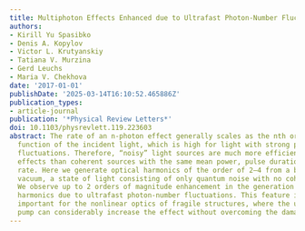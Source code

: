 ```yaml
---
title: Multiphoton Effects Enhanced due to Ultrafast Photon-Number Fluctuations
authors:
- Kirill Yu Spasibko
- Denis A. Kopylov
- Victor L. Krutyanskiy
- Tatiana V. Murzina
- Gerd Leuchs
- Maria V. Chekhova
date: '2017-01-01'
publishDate: '2025-03-14T16:10:52.465886Z'
publication_types:
- article-journal
publication: '*Physical Review Letters*'
doi: 10.1103/physrevlett.119.223603
abstract: The rate of an n-photon effect generally scales as the nth order autocorrelation
  function of the incident light, which is high for light with strong photon-number
  fluctuations. Therefore, “noisy” light sources are much more efficient for multiphoton
  effects than coherent sources with the same mean power, pulse duration, and repetition
  rate. Here we generate optical harmonics of the order of 2–4 from a bright squeezed
  vacuum, a state of light consisting of only quantum noise with no coherent component.
  We observe up to 2 orders of magnitude enhancement in the generation of optical
  harmonics due to ultrafast photon-number fluctuations. This feature is especially
  important for the nonlinear optics of fragile structures, where the use of a noisy
  pump can considerably increase the effect without overcoming the damage threshold.
---
```

